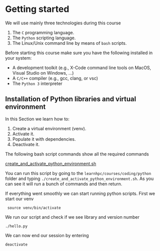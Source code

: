 # Getting started

We will use mainly three technologies during this course

1. The `C` programming language.
2. The `Python` scripting language.
3. The Linux/Unix command line by means of `bash` scripts.

Before starting this course make sure you have the following installed in your system:

- A development toolkit (e.g., X-Code command line tools on MacOS, Visual Studio on Windows, ...)
- A `C/C++` compiler (e.g., gcc, clang, or vsc)
- The `Python 3` interpreter

## Installation of Python libraries and virtual environment

In this Section we learn how to:

1. Create a virtual environment (venv).
2. Activate it.
3. Populate it with dependencies.
4. Deactivate it.

The following bash script commands show all the required commands

[create_and_activate_python_environment.sh](https://github.com/zulianp/learnhpc/blob/a8670c99489035695e031d5de04b169d4a3e692c/courses/coding/python/create_and_activate_python_environment.sh#L1-L23)

You can run this script by going to the `learnhpc/courses/coding/python` folder and typing `./create_and_activate_python_environment.sh`. As you can see it will run a bunch of commands and then return. 

If everything went smoothly we can start running python scripts. First we start our venv

```
 source venv/bin/activate 	
```

We run our script and check if we see library and version number
```
./hello.py
```

We can now end our session by entering

```
deactivate
```
